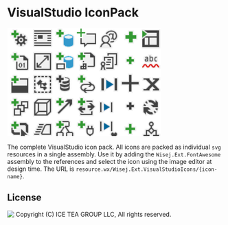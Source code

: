 VisualStudio IconPack
====

<img src="../Support/Images/VisualStudioIcons.png" width="358" height="252">

The complete VisualStudio icon pack. All icons are packed as individual `svg` resources in a single assembly. Use it by adding the `Wisej.Ext.FontAwesome` assembly to the references and select the icon using the image editor at design time. The URL is `resource.wx/Wisej.Ext.VisualStudioIcons/{icon-name}`.

License
-------
<img src="http://iceteagroup.com/wp-content/uploads/2017/01/Square-64x64-trasp.png" height="20" align="top"> Copyright (C) ICE TEA GROUP LLC, All rights reserved.
